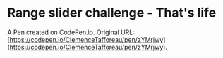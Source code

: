 # Range slider challenge - That's life

A Pen created on CodePen.io. Original URL: [https://codepen.io/ClemenceTafforeau/pen/zYMrjwy](https://codepen.io/ClemenceTafforeau/pen/zYMrjwy).

